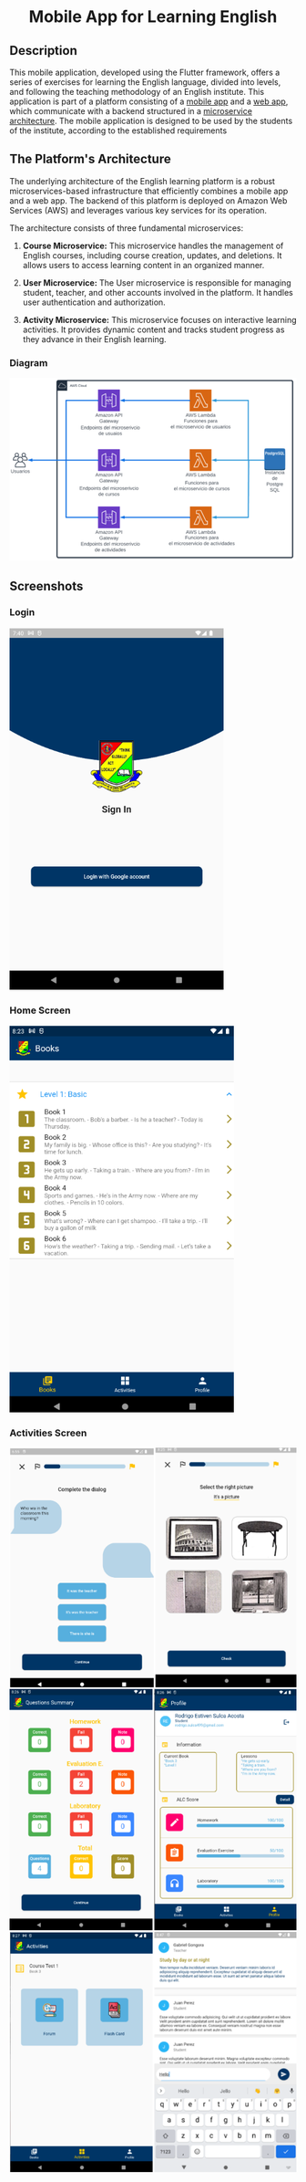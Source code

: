 <div align="center">
    <h1>Mobile App for Learning English</h1>
</div>

## Description

This mobile application, developed using the Flutter framework, offers a series of exercises for learning the English language, divided into levels, and following the teaching methodology of an English institute.
This application is part of a platform consisting of a [mobile app](https://github.com/rozuke/eie-mobile-app "mobile app") and a [web app](https://github.com/rozuke/eie-web-app "web app"), which communicate with a backend structured in a [microservice architecture](https://github.com/rozuke/eie-microservices "microservice architecture"). The mobile application is designed to be used by the students of the institute, according to the established requirements

## The Platform's Architecture

The underlying architecture of the English learning platform is a robust microservices-based infrastructure that efficiently combines a mobile app and a web app. The backend of this platform is deployed on Amazon Web Services (AWS) and leverages various key services for its operation.

The architecture consists of three fundamental microservices:

1. **Course Microservice:** This microservice handles the management of English courses, including course creation, updates, and deletions. It allows users to access learning content in an organized manner.

2. **User Microservice:** The User microservice is responsible for managing student, teacher, and other accounts involved in the platform. It handles user authentication and authorization.

3. **Activity Microservice:** This microservice focuses on interactive learning activities. It provides dynamic content and tracks student progress as they advance in their English learning.

### Diagram

![Diagram](readme-images/diagram.PNG)

## Screenshots

### Login

![Login](readme-images/login.PNG)

### Home Screen

![Home](readme-images/home.PNG)

### Activities Screen

![Activities 1](readme-images/activities1.PNG)
![Activities 2](readme-images/activities2.PNG)
![Activities 3](readme-images/activities3.PNG)
